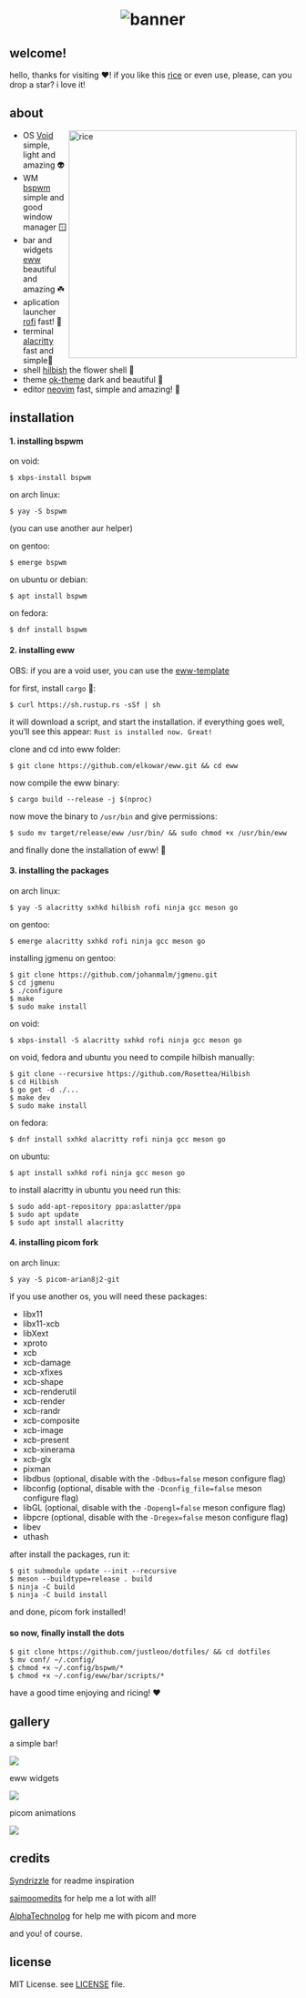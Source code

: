 <h1 align="center">
    <img src="assets/banner.png" alt="banner">
</h1>

## welcome! 

hello, thanks for visiting :heart:! if you like this [rice](https://thatnixguy.github.io/posts/ricing/) or even use, please, can you drop a star? i love it!

## about

<img src="assets/showcase.png" alt="rice" align="right" width="400px">

- OS [Void](https://voidlinux.org) simple, light and amazing 👽
- WM [bspwm](https://github.com/baskerville/bspwm) simple and good window manager 🪟
- bar and widgets [eww](https://github.com/elkowar/eww) beautiful and amazing ☘️ 
- aplication launcher [rofi](https://github.com/davatorium/rofi) fast! :rocket:
- terminal [alacritty](https://github.com/alacritty/alacritty/) fast and simple🍁 
- shell [hilbish](https://github.com/rosettea/hilbish) the flower shell 🌺
- theme [ok-theme](https://github.com/itsook/ok-theme) dark and beautiful 🌌 
- editor [neovim](https://github.com/neovim) fast, simple and amazing! 👾

## installation 

#### 1. installing bspwm

on void:

```sh-session
$ xbps-install bspwm
```

on arch linux:

```sh-session
$ yay -S bspwm
```
(you can use another aur helper)

on gentoo:

```sh-session
$ emerge bspwm
```

on ubuntu or debian:

```sh-session
$ apt install bspwm
```

on fedora:

```sh-session
$ dnf install bspwm
```

#### 2. installing eww 

OBS: if you are a void user, you can use the [eww-template](https://github.com/monke0192/eww-template)

for first, install `cargo` 🦀:

```sh-session
$ curl https://sh.rustup.rs -sSf | sh
```

it will download a script, and start the installation. if everything goes well, you’ll see this appear: `Rust is installed now. Great!`

clone and cd into eww folder:

```sh-session
$ git clone https://github.com/elkowar/eww.git && cd eww
```

now compile the eww binary: 

```sh-session
$ cargo build --release -j $(nproc)
```

now move the binary to `/usr/bin` and give permissions:

```sh-session
$ sudo mv target/release/eww /usr/bin/ && sudo chmod +x /usr/bin/eww
```

and finally done the installation of eww! 🌌 

#### 3. installing the packages

on arch linux:

```sh-session
$ yay -S alacritty sxhkd hilbish rofi ninja gcc meson go
```

on gentoo:

```sh-session
$ emerge alacritty sxhkd rofi ninja gcc meson go
```
installing jgmenu on gentoo:

```sh-session
$ git clone https://github.com/johanmalm/jgmenu.git
$ cd jgmenu
$ ./configure
$ make
$ sudo make install
```

on void:

```sh-session
$ xbps-install -S alacritty sxhkd rofi ninja gcc meson go
```

on void, fedora and ubuntu you need to compile hilbish manually: 

```sh-session
$ git clone --recursive https://github.com/Rosettea/Hilbish
$ cd Hilbish
$ go get -d ./...
$ make dev
$ sudo make install
```

on fedora: 

```sh-session
$ dnf install sxhkd alacritty rofi ninja gcc meson go
```

on ubuntu:

```sh-session
$ apt install sxhkd rofi ninja gcc meson go
```

to install alacritty in ubuntu you need run this:

```sh-session
$ sudo add-apt-repository ppa:aslatter/ppa
$ sudo apt update
$ sudo apt install alacritty
```

#### 4. installing picom fork

on arch linux: 

```sh-session
$ yay -S picom-arian8j2-git
```

ìf you use another os, you will need these packages:

* libx11
* libx11-xcb
* libXext
* xproto
* xcb
* xcb-damage
* xcb-xfixes
* xcb-shape
* xcb-renderutil
* xcb-render
* xcb-randr
* xcb-composite
* xcb-image
* xcb-present
* xcb-xinerama
* xcb-glx
* pixman
* libdbus (optional, disable with the `-Ddbus=false` meson configure flag)
* libconfig (optional, disable with the `-Dconfig_file=false` meson configure flag)
* libGL (optional, disable with the `-Dopengl=false` meson configure flag)
* libpcre (optional, disable with the `-Dregex=false` meson configure flag)
* libev
* uthash

after install the packages, run it:

```sh-session
$ git submodule update --init --recursive
$ meson --buildtype=release . build
$ ninja -C build
$ ninja -C build install
```

and done, picom fork installed!

#### so now, finally install the dots

```sh-session
$ git clone https://github.com/justleoo/dotfiles/ && cd dotfiles
$ mv conf/ ~/.config/
$ chmod +x ~/.config/bspwm/*
$ chmod +x ~/.config/eww/bar/scripts/*
```

have a good time enjoying and ricing! :heart:

## gallery 

a simple bar!

<img src="assets/bar.png">

eww widgets 

<img src="assets/widgets.png">

picom animations

<img src="assets/picom.gif">

## credits

[Syndrizzle](https://github.com/Syndrizzle/hotfiles) for readme inspiration

[saimoomedits](https://github.com/saimoomedits/dotfiles) for help me a lot with all!

[AlphaTechnolog](https://github.com/alphatechnolog) for help me with picom and more

and you! of course.

## license

MIT License. see [LICENSE](https://github.com/justleoo/dotfiles/blob/main/LICENSE) file.
